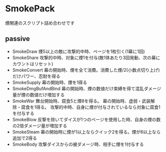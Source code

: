 # SmokePack
煙関連のスクリプト詰め合わせです

## passive
- SmokeDraw
    煙5以上の敵に攻撃的中時、ページを1枚引く(1幕に1回) 
- SmokeShare
    攻撃的中時、対象に煙1を付与(敵1体あたり3回発動、次の幕にカウントはリセット)
- SmokeConvert
    幕の開始時、煙を全て消費。消費した煙/2(小数点切り上げ)だけパワー、忍耐を得る
- SmokeSupply
    幕の開始時、煙を1得る
- SmokeDmgBufAndBind
    幕の開始時、煙の数値だけ束縛を得て混乱ダメージ量が煙の数値だけ増加する
- SmokeWar
    舞台開始時、腐食5と煙8を得る。
    幕の開始時、虚弱・武装解除・腐食を1得る。
    攻撃的中時、自身に煙が付与されているなら対象に腐食1を付与する
- SmokeBlow
    反撃を除いてダイスが1つのページを使用した時、自身の煙の数の2倍ダメージ量が増加する
- SmokeSteam
    幕の開始時に煙が1以上ならクイック2を得る。煙が6以上なら追加で2得る
- SmokeBody
    攻撃ダイスからの被ダメージ時、相手に煙を1付与する
